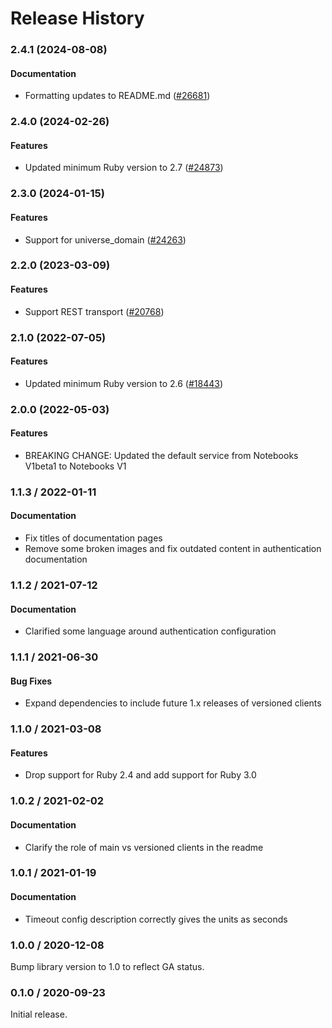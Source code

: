 # Release History

### 2.4.1 (2024-08-08)

#### Documentation

* Formatting updates to README.md ([#26681](https://github.com/googleapis/google-cloud-ruby/issues/26681)) 

### 2.4.0 (2024-02-26)

#### Features

* Updated minimum Ruby version to 2.7 ([#24873](https://github.com/googleapis/google-cloud-ruby/issues/24873)) 

### 2.3.0 (2024-01-15)

#### Features

* Support for universe_domain ([#24263](https://github.com/googleapis/google-cloud-ruby/issues/24263)) 

### 2.2.0 (2023-03-09)

#### Features

* Support REST transport ([#20768](https://github.com/googleapis/google-cloud-ruby/issues/20768)) 

### 2.1.0 (2022-07-05)

#### Features

* Updated minimum Ruby version to 2.6 ([#18443](https://github.com/googleapis/google-cloud-ruby/issues/18443)) 

### 2.0.0 (2022-05-03)

#### Features

* BREAKING CHANGE: Updated the default service from Notebooks V1beta1 to Notebooks V1

### 1.1.3 / 2022-01-11

#### Documentation

* Fix titles of documentation pages
* Remove some broken images and fix outdated content in authentication documentation

### 1.1.2 / 2021-07-12

#### Documentation

* Clarified some language around authentication configuration

### 1.1.1 / 2021-06-30

#### Bug Fixes

* Expand dependencies to include future 1.x releases of versioned clients

### 1.1.0 / 2021-03-08

#### Features

* Drop support for Ruby 2.4 and add support for Ruby 3.0

### 1.0.2 / 2021-02-02

#### Documentation

* Clarify the role of main vs versioned clients in the readme

### 1.0.1 / 2021-01-19

#### Documentation

* Timeout config description correctly gives the units as seconds

### 1.0.0 / 2020-12-08

Bump library version to 1.0 to reflect GA status.

### 0.1.0 / 2020-09-23

Initial release.
